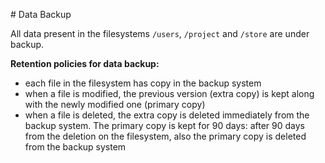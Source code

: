 # Data Backup

All data present in the filesystems `/users`, `/project` and `/store` are under backup. 

__Retention policies for data backup:__

 * each file in the filesystem has copy in the backup system
 * when a file is modified, the previous version (extra copy) is kept along with the newly modified one (primary copy)
 * when a file is deleted, the extra copy is deleted immediately from the backup system. The primary copy is kept for 90 days: after 90 days from the deletion on the filesystem, also the primary copy is deleted from the backup system
